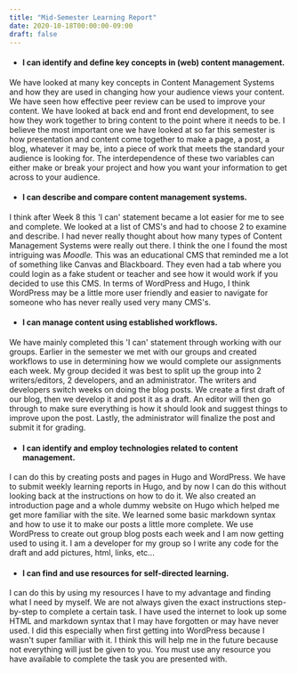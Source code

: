 ```yaml
---
title: "Mid-Semester Learning Report"
date: 2020-10-18T00:00:00-09:00
draft: false
---
```

- #### I can identify and define key concepts in (web) content management.
We have looked at many key concepts in Content Management Systems and how they are used in changing how your audience
views your content. We have seen how effective peer review can be used to improve your content. We have looked at back
end and front end development, to see how they work together to bring content to the point where it needs to be. I believe 
the most important one we have looked at so far this semester is how presentation and content come together to make a page,
a post, a blog, whatever it may be, into a piece of work that meets the standard your audience is looking for. The interdependence 
of these two variables can either make or break your project and how you want your information to get across to your audience.

- #### I can describe and compare content management systems.
I think after Week 8 this 'I can' statement became a lot easier for me to see and complete. We looked at a list of CMS's and had
to choose 2 to examine and describe. I had never really thought about how many types of Content Management Systems were really out 
there. I think the one I found the most intriguing was *Moodle.* This was an educational CMS that reminded me a lot of something like
Canvas and Blackboard. They even had a tab where you could login as a fake student or teacher and see how it would work if you decided
to use this CMS. In terms of WordPress and Hugo, I think WordPress may be a little more user friendly and easier to navigate for 
someone who has never really used very many CMS's. 

- #### I can manage content using established workflows.
We have mainly completed this 'I can' statement through working with our groups. Earlier in the semester we met with our groups
and created workflows to use in determining how we would complete our assignments each week. My group decided it was best to split
up the group into 2 writers/editors, 2 developers, and an administrator. The writers and developers switch weeks on doing the blog 
posts. We create a first draft of our blog, then we develop it and post it as a draft. An editor will then go through to make sure
everything is how it should look and suggest things to improve upon the post. Lastly, the administrator will finalize the post and
submit it for grading.

- #### I can identify and employ technologies related to content management.
I can do this by creating posts and pages in Hugo and WordPress. We have to submit weekly learning reports in Hugo, and by now I
can do this without looking back at the instructions on how to do it. We also created an introduction page and a whole dummy website
on Hugo which helped me get more familiar with the site. We learned some basic markdown syntax and how to use it to make our posts
a little more complete. We use WordPress to create out group blog posts each week and I am now getting used to using it. I am a developer
for my group so I write any code for the draft and add pictures, html, links, etc...

- #### I can find and use resources for self-directed learning.
I can do this by using my resources I have to my advantage and finding what I need by myself. We are not always given the exact 
instructions step-by-step to complete a certain task. I have used the internet to look up some HTML and markdown syntax that
I may have forgotten or may have never used. I did this especially when first getting into WordPress because I wasn't super familiar 
with it. I think this will help me in the future because not everything will just be given to you. You must use any resource you have
available to complete the task you are presented with. 

